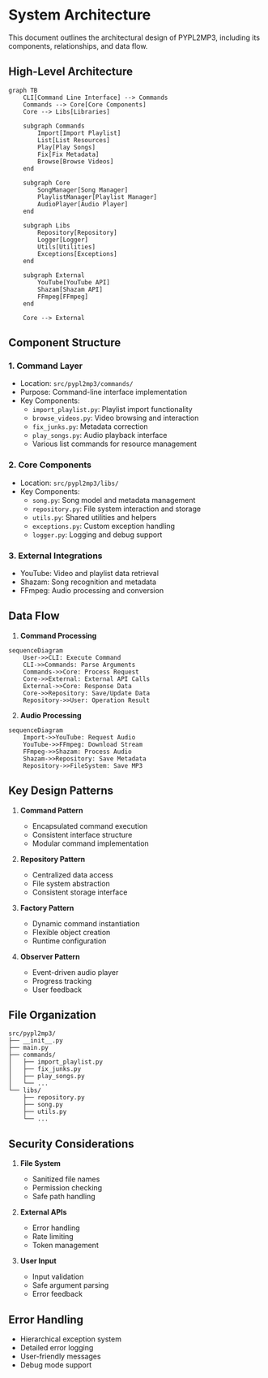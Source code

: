 # System Architecture

This document outlines the architectural design of PYPL2MP3, including its components, relationships, and data flow.

## High-Level Architecture

```mermaid
graph TB
    CLI[Command Line Interface] --> Commands
    Commands --> Core[Core Components]
    Core --> Libs[Libraries]
    
    subgraph Commands
        Import[Import Playlist]
        List[List Resources]
        Play[Play Songs]
        Fix[Fix Metadata]
        Browse[Browse Videos]
    end
    
    subgraph Core
        SongManager[Song Manager]
        PlaylistManager[Playlist Manager]
        AudioPlayer[Audio Player]
    end
    
    subgraph Libs
        Repository[Repository]
        Logger[Logger]
        Utils[Utilities]
        Exceptions[Exceptions]
    end

    subgraph External
        YouTube[YouTube API]
        Shazam[Shazam API]
        FFmpeg[FFmpeg]
    end

    Core --> External
```

## Component Structure

### 1. Command Layer
- Location: `src/pypl2mp3/commands/`
- Purpose: Command-line interface implementation
- Key Components:
  - `import_playlist.py`: Playlist import functionality
  - `browse_videos.py`: Video browsing and interaction
  - `fix_junks.py`: Metadata correction
  - `play_songs.py`: Audio playback interface
  - Various list commands for resource management

### 2. Core Components
- Location: `src/pypl2mp3/libs/`
- Key Components:
  - `song.py`: Song model and metadata management
  - `repository.py`: File system interaction and storage
  - `utils.py`: Shared utilities and helpers
  - `exceptions.py`: Custom exception handling
  - `logger.py`: Logging and debug support

### 3. External Integrations
- YouTube: Video and playlist data retrieval
- Shazam: Song recognition and metadata
- FFmpeg: Audio processing and conversion

## Data Flow

1. **Command Processing**
```mermaid
sequenceDiagram
    User->>CLI: Execute Command
    CLI->>Commands: Parse Arguments
    Commands->>Core: Process Request
    Core->>External: External API Calls
    External->>Core: Response Data
    Core->>Repository: Save/Update Data
    Repository->>User: Operation Result
```

2. **Audio Processing**
```mermaid
sequenceDiagram
    Import->>YouTube: Request Audio
    YouTube->>FFmpeg: Download Stream
    FFmpeg->>Shazam: Process Audio
    Shazam->>Repository: Save Metadata
    Repository->>FileSystem: Save MP3
```

## Key Design Patterns

1. **Command Pattern**
   - Encapsulated command execution
   - Consistent interface structure
   - Modular command implementation

2. **Repository Pattern**
   - Centralized data access
   - File system abstraction
   - Consistent storage interface

3. **Factory Pattern**
   - Dynamic command instantiation
   - Flexible object creation
   - Runtime configuration

4. **Observer Pattern**
   - Event-driven audio player
   - Progress tracking
   - User feedback

## File Organization

```
src/pypl2mp3/
├── __init__.py
├── main.py
├── commands/
│   ├── import_playlist.py
│   ├── fix_junks.py
│   ├── play_songs.py
│   └── ...
└── libs/
    ├── repository.py
    ├── song.py
    ├── utils.py
    └── ...
```

## Security Considerations

1. **File System**
   - Sanitized file names
   - Permission checking
   - Safe path handling

2. **External APIs**
   - Error handling
   - Rate limiting
   - Token management

3. **User Input**
   - Input validation
   - Safe argument parsing
   - Error feedback

## Error Handling

- Hierarchical exception system
- Detailed error logging
- User-friendly messages
- Debug mode support